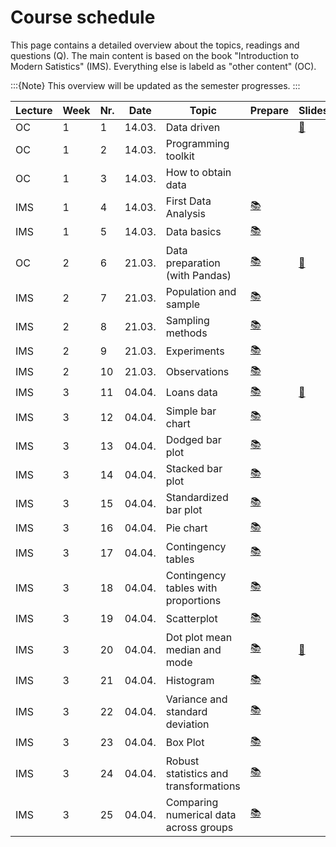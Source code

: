 # Course schedule

This page contains a detailed overview about the topics, readings and questions (Q). The main content is based on the book "Introduction to Modern Satistics" (IMS). Everything else is labeld as "other content" (OC).   

:::{Note}
This overview will be updated as the semester progresses.
:::

|	Lecture	|	Week	|	Nr.	|	Date	|	Topic	|	Prepare	|	Slides	|	Q	|
|	---	|	---	|	---	|	---	|	---	|	---	|	---	|	---	|
|	OC	|	1	|	1	|	14.03.	|	Data driven	|		|	[📑](https://drive.google.com/file/d/1SF30Q4B-i8UhiK_xW7okgKDbtii8lw2j/view?usp=sharing)	|		|
|	OC	|	1	|	2	|	14.03.	|	Programming toolkit	|		|		|		|
|	OC	|	1	|	3	|	14.03.	|	How to obtain data	|		|		|		|
|	IMS	|	1	|	4	|	14.03.	|	First Data Analysis	|	[📚](https://openintro-ims.netlify.app/data-hello.html#case-study-stents-strokes)	|		|		|
|	IMS	|	1	|	5	|	14.03.	|	Data basics	|	[📚](https://openintro-ims.netlify.app/data-hello.html#data-basics)	|		|	[☑️](https://forms.gle/EJT7mcYgPi8drKgR9)	|
|	OC	|	2	|	6	|	21.03.	|	Data preparation (with Pandas)	|	[📚](NA)	|	[📑](https://drive.google.com/file/d/1-3uVavxMAvDNMnRiN7sXsZRTReRNsZpj/view?usp=sharing)	|		|
|	IMS	|	2	|	7	|	21.03.	|	Population and sample	|	[📚](https://openintro-ims.netlify.app/data-design.html#data-design)	|		|	[☑️](https://forms.gle/qPYg55ncRyUGCqXH8)	|
|	IMS	|	2	|	8	|	21.03.	|	Sampling methods	|	[📚](https://openintro-ims.netlify.app/data-design.html#sampling-principles-strategies)	|		|	[☑️](https://forms.gle/SnQsTPKF5CRQ1Wa49)	|
|	IMS	|	2	|	9	|	21.03.	|	Experiments	|	[📚](https://openintro-ims.netlify.app/data-design.html#experiments)	|		|	[☑️](https://forms.gle/6Tu92Ez83XANW8Un6)	|
|	IMS	|	2	|	10	|	21.03.	|	Observations	|	[📚](https://openintro-ims.netlify.app/data-design.html#observational-studies)	|		|	[☑️](https://forms.gle/V36KmsTjeH2finms9)	|
|	IMS	|	3	|	11	|	04.04.	|	Loans data	|	[📚](https://openintro-ims.netlify.app/explore-categorical.html#explore-categorical)	|	[📑](https://drive.google.com/file/d/1V3NJO8CmMciX5v8l1oF0JDurHTKRCUEF/view?usp=sharing)	|		|
|	IMS	|	3	|	12	|	04.04.	|	Simple bar chart	|	[📚](https://openintro-ims.netlify.app/explore-categorical.html#contingency-tables-and-bar-plots)	|		|		|
|	IMS	|	3	|	13	|	04.04.	|	Dodged bar plot	|	[📚](https://openintro-ims.netlify.app/explore-categorical.html#bar-plots-with-two-variables)	|		|		|
|	IMS	|	3	|	14	|	04.04.	|	Stacked bar plot	|	[📚](https://openintro-ims.netlify.app/explore-categorical.html#bar-plots-with-two-variables)	|		|		|
|	IMS	|	3	|	15	|	04.04.	|	Standardized bar plot	|	[📚](https://openintro-ims.netlify.app/explore-categorical.html#bar-plots-with-two-variables)	|		|		|
|	IMS	|	3	|	16	|	04.04.	|	Pie chart	|	[📚](https://openintro-ims.netlify.app/explore-categorical.html#pie-charts)	|		|		|
|	IMS	|	3	|	17	|	04.04.	|	Contingency tables	|	[📚](https://openintro-ims.netlify.app/explore-categorical.html#contingency-tables-and-bar-plots)	|		|		|
|	IMS	|	3	|	18	|	04.04.	|	Contingency tables with proportions	|	[📚](https://openintro-ims.netlify.app/explore-categorical.html#row-and-column-proportions)	|		|		|
|	IMS	|	3	|	19	|	04.04.	|	Scatterplot	|	[📚](https://openintro-ims.netlify.app/explore-numerical.html#scatterplots)	|		|		|
|	IMS	|	3	|	20	|	04.04.	|	Dot plot mean median and mode	|	[📚](https://openintro-ims.netlify.app/explore-numerical.html#dotplots)	|	[📑](https://drive.google.com/file/d//view?usp=sharing)	|		|
|	IMS	|	3	|	21	|	04.04.	|	Histogram 	|	[📚](https://openintro-ims.netlify.app/explore-numerical.html#histograms)	|		|		|
|	IMS	|	3	|	22	|	04.04.	|	Variance and standard deviation	|	[📚](https://openintro-ims.netlify.app/explore-numerical.html#histograms)	|		|		|
|	IMS	|	3	|	23	|	04.04.	|	Box Plot	|	[📚](https://openintro-ims.netlify.app/explore-numerical.html#boxplots)	|		|		|
|	IMS	|	3	|	24	|	04.04.	|	Robust statistics and transformations	|	[📚](https://openintro-ims.netlify.app/explore-numerical.html#robust-statistics)	|		|		|
|	IMS	|	3	|	25	|	04.04.	|	Comparing numerical data across groups	|	[📚](https://openintro-ims.netlify.app/explore-categorical.html#comparing-numerical-data-across-groups)	|		|		|